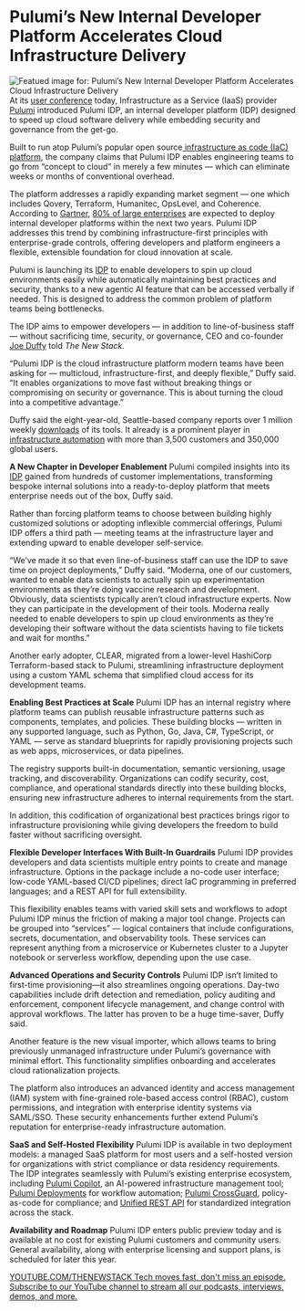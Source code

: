 # Pulumi’s New Internal Developer Platform Accelerates Cloud Infrastructure Delivery
![Featued image for: Pulumi’s New Internal Developer Platform Accelerates Cloud Infrastructure Delivery](https://cdn.thenewstack.io/media/2024/11/75da641c-pulumi-1024x768.png)
At its [user conference](https://www.pulumi.com/pulumi-up/) today, Infrastructure as a Service (IaaS) provider [Pulumi](https://www.pulumi.com/) introduced Pulumi IDP, an internal developer platform (IDP) designed to speed up cloud software delivery while embedding security and governance from the get-go.

Built to run atop Pulumi’s popular open source[ infrastructure as code (IaC) platform](https://www.pulumi.com/product/infrastructure-as-code/), the company claims that Pulumi IDP enables engineering teams to go from “concept to cloud” in merely a few minutes — which can eliminate weeks or months of conventional overhead.

The platform addresses a rapidly expanding market segment — one which includes Qovery, Terraform, Humanitec, OpsLevel, and Coherence. According to [Gartner](https://gartner.com), [80% of large enterprises](https://www.gartner.com/en/infrastructure-and-it-operations-leaders/topics/platform-engineering) are expected to deploy internal developer platforms within the next two years. Pulumi IDP addresses this trend by combining infrastructure-first principles with enterprise-grade controls, offering developers and platform engineers a flexible, extensible foundation for cloud innovation at scale.

Pulumi is launching its [IDP](https://thenewstack.io/platform-engineering-face-off-to-idp-or-not-to-idp/) to enable developers to spin up cloud environments easily while automatically maintaining best practices and security, thanks to a new agentic AI feature that can be accessed verbally if needed. This is designed to address the common problem of platform teams being bottlenecks.

The IDP aims to empower developers — in addition to line-of-business staff — without sacrificing time, security, or governance, CEO and co-founder[ Joe Duffy](https://thenewstack.io/qa-pulumis-joe-duffy-on-the-renaissance-of-infrastructure-as-code/) told *The New Stack.*

“Pulumi IDP is the cloud infrastructure platform modern teams have been asking for — multicloud, infrastructure-first, and deeply flexible,” Duffy said. “It enables organizations to move fast without breaking things or compromising on security or governance. This is about turning the cloud into a competitive advantage.”

Duffy said the eight-year-old, Seattle-based company reports over 1 million weekly [downloads](https://www.pulumi.com/docs/iac/get-started/) of its tools. It already is a prominent player in [infrastructure automation](https://thenewstack.io/introduction-to-infrastructure-as-code/) with more than 3,500 customers and 350,000 global users.

**A New Chapter in Developer Enablement**
Pulumi compiled insights into its [IDP](https://thenewstack.io/idp-vs-self-service-portal-a-platform-engineering-showdown/) gained from hundreds of customer implementations, transforming bespoke internal solutions into a ready-to-deploy platform that meets enterprise needs out of the box, Duffy said.

Rather than forcing platform teams to choose between building highly customized solutions or adopting inflexible commercial offerings, Pulumi IDP offers a third path — meeting teams at the infrastructure layer and extending upward to enable developer self-service.

“We’ve made it so that even line-of-business staff can use the IDP to save time on project deployments,” Duffy said. “Moderna, one of our customers, wanted to enable data scientists to actually spin up experimentation environments as they’re doing vaccine research and development. Obviously, data scientists typically aren’t cloud infrastructure experts. Now they can participate in the development of their tools. Moderna really needed to enable developers to spin up cloud environments as they’re developing their software without the data scientists having to file tickets and wait for months.”

Another early adopter, CLEAR, migrated from a lower-level HashiCorp Terraform-based stack to Pulumi, streamlining infrastructure deployment using a custom YAML schema that simplified cloud access for its development teams.

**Enabling Best Practices at Scale**
Pulumi IDP has an internal registry where platform teams can publish reusable infrastructure patterns such as components, templates, and policies. These building blocks — written in any supported language, such as Python, Go, Java, C#, TypeScript, or YAML — serve as standard blueprints for rapidly provisioning projects such as web apps, microservices, or data pipelines.

The registry supports built-in documentation, semantic versioning, usage tracking, and discoverability. Organizations can codify security, cost, compliance, and operational standards directly into these building blocks, ensuring new infrastructure adheres to internal requirements from the start.

In addition, this codification of organizational best practices brings rigor to infrastructure provisioning while giving developers the freedom to build faster without sacrificing oversight.

**Flexible Developer Interfaces With Built-In Guardrails**
Pulumi IDP provides developers and data scientists multiple entry points to create and manage infrastructure. Options in the package include a no-code user interface; low-code YAML-based CI/CD pipelines; direct IaC programming in preferred languages; and a REST API for full extensibility.

This flexibility enables teams with varied skill sets and workflows to adopt Pulumi IDP minus the friction of making a major tool change. Projects can be grouped into “services” — logical containers that include configurations, secrets, documentation, and observability tools. These services can represent anything from a microservice or Kubernetes cluster to a Jupyter notebook or serverless workflow, depending upon the use case.

**Advanced Operations and Security Controls**
Pulumi IDP isn’t limited to first-time provisioning—it also streamlines ongoing operations. Day-two capabilities include drift detection and remediation, policy auditing and enforcement, component lifecycle management, and change control with approval workflows. The latter has proven to be a huge time-saver, Duffy said.

Another feature is the new visual importer, which allows teams to bring previously unmanaged infrastructure under Pulumi’s governance with minimal effort. This functionality simplifies onboarding and accelerates cloud rationalization projects.

The platform also introduces an advanced identity and access management (IAM) system with fine-grained role-based access control (RBAC), custom permissions, and integration with enterprise identity systems via SAML/SSO. These security enhancements further extend Pulumi’s reputation for enterprise-ready infrastructure automation.

**SaaS and Self-Hosted Flexibility**
Pulumi IDP is available in two deployment models: a managed SaaS platform for most users and a self-hosted version for organizations with strict compliance or data residency requirements. The IDP integrates seamlessly with Pulumi’s existing enterprise ecosystem, including [Pulumi Copilot](https://www.pulumi.com/product/copilot), an AI-powered infrastructure management tool; [Pulumi Deployments](https://www.pulumi.com/docs/pulumi-cloud/deployments) for workflow automation; [Pulumi CrossGuard](https://www.pulumi.com/crossguard/), policy-as-code for compliance; and [Unified REST API](https://www.pulumi.com/docs/pulumi-cloud/reference/cloud-rest-api/) for standardized integration across the stack.

**Availability and Roadmap**
Pulumi IDP enters public preview today and is available at no cost for existing Pulumi customers and community users. General availability, along with enterprise licensing and support plans, is scheduled for later this year.

[
YOUTUBE.COM/THENEWSTACK
Tech moves fast, don't miss an episode. Subscribe to our YouTube
channel to stream all our podcasts, interviews, demos, and more.
](https://youtube.com/thenewstack?sub_confirmation=1)